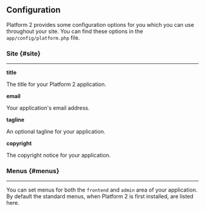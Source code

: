 ## Configuration

Platform 2 provides some configuration options for you which you can use throughout your site. You can find these options in the `app/config/platform.php` file.

### Site {#site}

---

**title**

The title for your Platform 2 application.

**email**

Your application's email address.

**tagline**

An optional tagline for your application.

**copyright**

The copyright notice for your application.

### Menus {#menus}

---

You can set menus for both the `frontend` and `admin` area of your application. By default the standard menus, when Platform 2 is first installed, are listed here.
